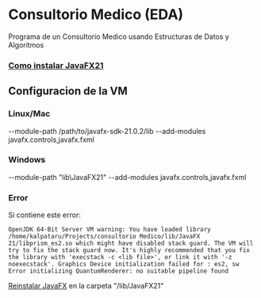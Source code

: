 # Consultorio Medico (EDA)

Programa de un Consultorio Medico usando Estructuras de Datos y Algoritmos

### [Como instalar JavaFX21](https://openjfx.io/openjfx-docs/)

## Configuracion de la VM
### Linux/Mac

--module-path /path/to/javafx-sdk-21.0.2/lib --add-modules javafx.controls,javafx.fxml

### Windows

--module-path "lib\JavaFX21" --add-modules javafx.controls,javafx.fxml

### Error

Si contiene este error:
```
OpenJDK 64-Bit Server VM warning: You have loaded library /home/kalpataru/Projects/consultorio Medico/lib/JavaFX 21/libprism_es2.so which might have disabled stack guard. The VM will try to fix the stack guard now. It's highly recommended that you fix the library with 'execstack -c <lib file>', or link it with '-z noexecstack'. Graphics Device initialization failed for : es2, sw Error initializing QuantumRenderer: no suitable pipeline found
```
[Reinstalar JavaFX](https://gluonhq.com/products/javafx/) en la carpeta "/lib/JavaFX21"